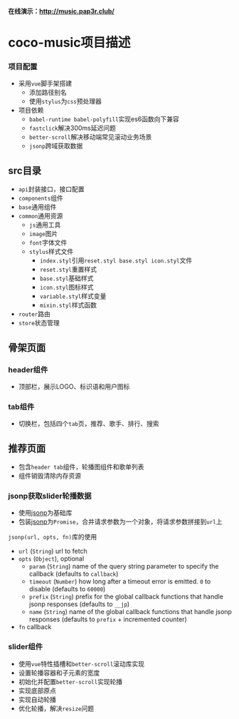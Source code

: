 **在线演示：http://music.pap3r.club/**

# coco-music项目描述

### 项目配置

- 采用`vue`脚手架搭建
  - 添加路径别名
  - 使用`stylus`为`css`预处理器
- 项目依赖
  - `babel-runtime babel-polyfill`实现es6函数向下兼容
  - `fastclick`解决300ms延迟问题
  - `better-scroll`解决移动端常见滚动业务场景
  - `jsonp`跨域获取数据

## src目录

- `api`封装接口，接口配置
- `components`组件
- `base`通用组件
- `common`通用资源
  - `js`通用工具
  - `image`图片
  - `font`字体文件
  - `stylus`样式文件
    - `index.styl`引用`reset.styl base.styl icon.styl`文件
    - `reset.styl`重置样式
    - `base.styl`基础样式
    - `icon.styl`图标样式
    - `variable.styl`样式变量
    - `mixin.styl`样式函数
- `router`路由
- `store`状态管理

## 骨架页面

### header组件

- 顶部栏，展示LOGO、标识语和用户图标


### tab组件

- 切换栏，包括四个`tab`页，推荐、歌手、排行、搜索

## 推荐页面

- 包含`header tab`组件，轮播图组件和歌单列表
- 组件销毁清除内存资源

### jsonp获取slider轮播数据

- 使用[jsonp](https://github.com/webmodules/jsonp)为基础库
- 包装[jsonp](https://github.com/webmodules/jsonp)为`Promise`，合并请求参数为一个对象，将请求参数拼接到`url`上

`jsonp(url, opts, fn)`库的使用

- `url` (`String`) url to fetch
- `opts` (`Object`), optional
  - `param` (`String`) name of the query string parameter to specify the callback (defaults to `callback`)
  - `timeout` (`Number`) how long after a timeout error is emitted. `0` to disable (defaults to `60000`)
  - `prefix` (`String`) prefix for the global callback functions that handle jsonp responses (defaults to `__jp`)
  - `name` (`String`) name of the global callback functions that handle jsonp responses (defaults to `prefix` + incremented counter)
- `fn` callback

### slider组件

- 使用`vue`特性插槽和`better-scroll`滚动库实现
- 设置轮播容器和子元素的宽度
- 初始化并配置`better-scroll`实现轮播
- 实现底部原点
- 实现自动轮播
- 优化轮播，解决`resize`问题









